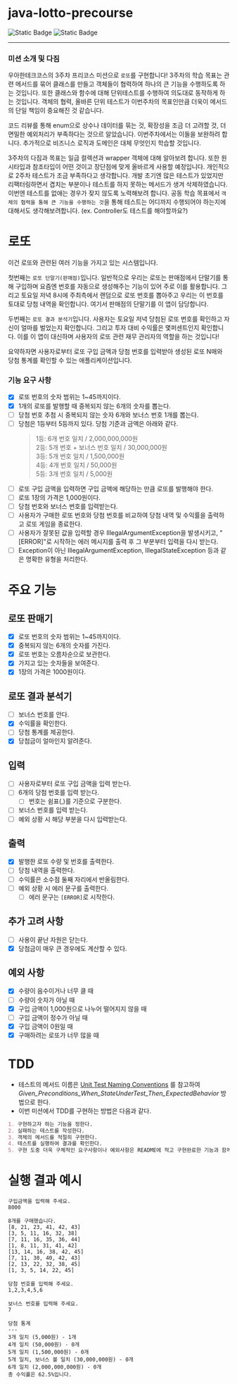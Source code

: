 # java-lotto-precourse

![Static Badge](https://img.shields.io/badge/precourse-week3-green)
![Static Badge](https://img.shields.io/badge/test_passed-2%2F2-blue)

---

### 미션 소개 및 다짐

우아한테크코스의 3주차 프리코스 미션으로 `로또`를 구현합니다! 3주차의 학습 목표는 관련 메서드를 묶어 
클래스를 만들고 객체들이 협력하여 하나의 큰 기능을 수행하도록 하는 것입니다. 또한 클래스와 함수에
대해 단위테스트를 수행하여 의도대로 동작하게 하는 것입니다. 객체의 협력, 올바른 단위 테스트가 
이번주차의 목표인만큼 더욱이 메서드의 단일 책임이 중요해진 것 같습니다.

코드 리뷰를 통해 enum으로 상수나 데이터를 묶는 것, 확장성을 조금 더 고려할 것, 더 면밀한 예외처리가
부족하다는 것으르 알았습니다. 이번주차에서는 이들을 보완하려 합니다. 추가적으로 비즈니스 로직과 도메인은 대체 무엇인지
학습할 것입니다.

3주차의 다짐과 목표는 일급 컬렉션과 wrapper 객체에 대해 알아보려 합니다. 또한 원시타입과 참조타입이 어떤 것이고 
장단점에 맞게 올바르게 사용할 예정입니다. 개인적으로 2주차 테스트가 조금 부족하다고 생각합니다. 개발 초기엔 많은 테스트가
있었지만 리팩터링하면서 겹치는 부분이나 테스트를 하지 못하는 메서드가 생겨 삭제하였습니다. 이번엔 테스트를 없애는 경우가 
잦지 않도록 노력해보려 합니다. 공동 학습 목표에서 `객체의 협력을 통해 큰 기능을 수행하는 것`을 통해 테스트는 어디까지
수행되어야 하는지에 대해서도 생각해보려합니다. (ex. Controller도 테스트를 해야할까요?)


# 로또

이건 로또와 관련된 여러 기능을 가지고 있는 시스템입니다.

첫번째는 `로또 단말기(판매점)`입니다. 일반적으로 우리는 로또는 판매점에서 단말기를 통해 구입하며 
요즘엔 번호를 자동으로 생성해주는 기능이 있어 주로 이를 활용합니다.
그리고 토요일 저녁 8시에 주최측에서 랜덤으로 로또 번호를 뽑아주고 우리는 이 번호를 토대로 당첨 내역을 확인합니다.
여기서 판매점의 단말기를 이 앱이 담당합니다.

두번째는 `로또 결과 분석기`입니다. 사용자는 토요일 저녁 당첨된 로또 번호를 확인하고 
자신이 얼마를 벌었는지 확인합니다. 그리고 투자 대비 수익률은 몇퍼센트인지 확인합니다. 
이를 이 앱이 대신하며 사용자의 로또 관련 재무 관리자의 역할을 하는 것입니다!

요약하자면 사용자로부터 로또 구입 금액과 당첨 번호를 입력받아 
생성된 로또 N매와 당첨 통계를 확인할 수 있는 애플리케이션입니다.

### 기능 요구 사항

-[x] 로또 번호의 숫자 범위는 1~45까지이다.
-[x] 1개의 로또를 발행할 때 중복되지 않는 6개의 숫자를 뽑는다.
-[ ] 당첨 번호 추첨 시 중복되지 않는 숫자 6개와 보너스 번호 1개를 뽑는다.
-[ ] 당첨은 1등부터 5등까지 있다. 당첨 기준과 금액은 아래와 같다.
  > 1등: 6개 번호 일치 / 2,000,000,000원 <br>
  > 2등: 5개 번호 + 보너스 번호 일치 / 30,000,000원<br>
  > 3등: 5개 번호 일치 / 1,500,000원<br>
  > 4등: 4개 번호 일치 / 50,000원<br>
  > 5등: 3개 번호 일치 / 5,000원
-[ ] 로또 구입 금액을 입력하면 구입 금액에 해당하는 만큼 로또를 발행해야 한다.
-[ ] 로또 1장의 가격은 1,000원이다.
-[ ] 당첨 번호와 보너스 번호를 입력받는다.
-[ ] 사용자가 구매한 로또 번호와 당첨 번호를 비교하여 당첨 내역 및 수익률을 출력하고 로또 게임을 종료한다.
-[ ] 사용자가 잘못된 값을 입력할 경우 IllegalArgumentException을 발생시키고, "[ERROR]"로 시작하는 에러 메시지를 출력 후 그 부분부터 입력을 다시 받는다.
-[ ] Exception이 아닌 IllegalArgumentException, IllegalStateException 등과 같은 명확한 유형을 처리한다.

# 주요 기능

## 로또 판매기

- [x] 로또 번호의 숫자 범위는 1~45까지이다.
- [x] 중복되지 않는 6개의 숫자를 가진다.
- [x] 로또 번호는 오름차순으로 보관한다.
- [x] 가지고 있는 숫자들을 보여준다.
- [x] 1장의 가격은 1000원이다.

## 로또 결과 분석기

- [ ] 보너스 번호를 안다.
- [x] 수익률을 확인한다.
- [ ] 당첨 통계를 제공한다.
- [x] 당첨금이 얼마인지 알려준다.

## 입력

- [ ] 사용자로부터 로또 구입 금액을 입력 받는다.
- [ ] 6개의 당첨 번호를 입력 받는다.
  - [ ] 번호는 쉼표(,)를 기준으로 구분한다.
- [ ] 보너스 번호를 입력 받는다.
- [ ] 예외 상황 시 해당 부분을 다시 입력받는다.

## 출력

- [x] 발행한 로또 수량 및 번호를 출력한다.
- [ ] 당첨 내역을 출력한다.
- [ ] 수익률은 소수점 둘째 자리에서 반올림한다.
- [ ] 예외 상황 시 에러 문구를 출력한다.
  - [ ] 에러 문구는 `[ERROR]`로 시작한다.

## 추가 고려 사항

- [ ] 사용이 끝난 자원은 닫는다.
- [x] 당첨금이 매우 큰 경우에도 계산할 수 있다.

## 예외 사항

- [x] 수량이 음수이거나 너무 클 때 
- [ ] 수량이 숫자가 아닐 때 
- [x] 구입 금액이 1,000원으로 나누어 떨어지지 않을 때
- [ ] 구입 금액이 정수가 아닐 때
- [x] 구입 금액이 0원일 때
- [x] 구매하려는 로또가 너무 많을 때

# TDD

- 테스트의 메서드 이름은 [Unit Test Naming Conventions](https://dzone.com/articles/7-popular-unit-test-naming)
  를 참고하여 <i>Given_Preconditions_When_StateUnderTest_Then_ExpectedBehavior</i> 방법으로 한다.
- 이번 미션에서 TDD를 구현하는 방법은 다음과 같다.

```markdown
1. 구현하고자 하는 기능을 정한다.
2. 실패하는 테스트를 작성한다.
3. 객체의 메서드를 적절히 구현한다.
4. 테스트를 실행하여 결과를 확인한다.
5. 구현 도중 더욱 구체적인 요구사항이나 예외사항은 README에 적고 구현완료한 기능과 함께 커밋한다.
```
# 실행 결과 예시
```angular2html
구입금액을 입력해 주세요.
8000

8개를 구매했습니다.
[8, 21, 23, 41, 42, 43] 
[3, 5, 11, 16, 32, 38] 
[7, 11, 16, 35, 36, 44] 
[1, 8, 11, 31, 41, 42] 
[13, 14, 16, 38, 42, 45] 
[7, 11, 30, 40, 42, 43] 
[2, 13, 22, 32, 38, 45] 
[1, 3, 5, 14, 22, 45]

당첨 번호를 입력해 주세요.
1,2,3,4,5,6

보너스 번호를 입력해 주세요.
7

당첨 통계
---
3개 일치 (5,000원) - 1개
4개 일치 (50,000원) - 0개
5개 일치 (1,500,000원) - 0개
5개 일치, 보너스 볼 일치 (30,000,000원) - 0개
6개 일치 (2,000,000,000원) - 0개
총 수익률은 62.5%입니다.
```